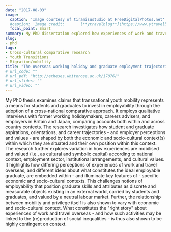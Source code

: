 ```yaml
---
date: "2017-08-03"
image:
  caption: 'Image courtesy of tiramisustudio at FreeDigitalPhotos.net'
  #caption: 'Image credit:       [**ytravelblog**](https://www.ytravelblog.com/working-holidays-around-the-world/)'
  focal_point: Smart
summary: My PhD dissertation explored how experiences of work and travel overseas were positioned by graduates and employers within two different country contexts, Britain and Japan. 
slug:
- phd
tags:
- Cross-cultural comparative research
- Youth Transitions
- Migration/mobility
title: "The overseas working holiday and graduate employment trajectories: A cross-cultural comparison"
# url_code: ""
# url_pdf: "http://etheses.whiterose.ac.uk/17876/"
# url_slides: ""
# url_video: ""
---
```


My PhD thesis examines claims that transnational youth mobility represents a means for students and graduates to invest in employability through the adoption of a cross-national comparative approach. It employs qualitative interviews with former working holidaymakers, careers advisers, and employers in Britain and Japan, comparing accounts both within and across country contexts. The research investigates how student and graduate aspirations, orientations, and career trajectories - and employer perceptions and values - are shaped by both the economic and socio-cultural context(s) within which they are situated and their own position within this context. The research further explores variation in how experiences are mobilised and valued (i.e., as cultural and symbolic capital) according to national context, employment sector, institutional arrangements, and cultural values. It highlights how differing perceptions of experiences of work and travel overseas, and different ideas about what constitutes the ideal employable graduate, are embedded within - and illuminate key features of - specific economic and socio-cultural contexts. This challenges notions of employability that position graduate skills and attributes as discrete and measurable objects existing in an external world, carried by students and graduates, and valued by a neutral labour market. Further, the relationship between mobility and privilege itself is also shown to vary with economic and socio-cultural context. What constitutes the "right story" about experiences of work and travel overseas - and how such activities may be linked to the (re)production of social inequalities - is thus also shown to be highly contingent on context.


